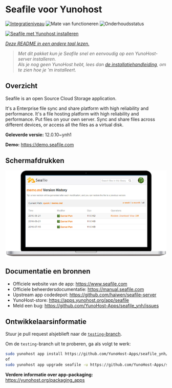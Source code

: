 <!--
NB: Deze README is automatisch gegenereerd door <https://github.com/YunoHost/apps/tree/master/tools/readme_generator>
Hij mag NIET handmatig aangepast worden.
-->

# Seafile voor Yunohost

[![Integratieniveau](https://apps.yunohost.org/badge/integration/seafile)](https://ci-apps.yunohost.org/ci/apps/seafile/)
![Mate van functioneren](https://apps.yunohost.org/badge/state/seafile)
![Onderhoudsstatus](https://apps.yunohost.org/badge/maintained/seafile)

[![Seafile met Yunohost installeren](https://install-app.yunohost.org/install-with-yunohost.svg)](https://install-app.yunohost.org/?app=seafile)

*[Deze README in een andere taal lezen.](./ALL_README.md)*

> *Met dit pakket kun je Seafile snel en eenvoudig op een YunoHost-server installeren.*  
> *Als je nog geen YunoHost hebt, lees dan [de installatiehandleiding](https://yunohost.org/install), om te zien hoe je 'm installeert.*

## Overzicht

Seafile is an open Source Cloud Storage application.

It's a Enterprise file sync and share platform with high reliability and performance. It's a file hosting platform with high reliability and performance. Put files on your own server. Sync and share files across different devices, or access all the files as a virtual disk.


**Geleverde versie:** 12.0.10~ynh1

**Demo:** <https://demo.seafile.com>

## Schermafdrukken

![Schermafdrukken van Seafile](./doc/screenshots/screenshot.png)

## Documentatie en bronnen

- Officiele website van de app: <https://www.seafile.com>
- Officiele beheerdersdocumentatie: <https://manual.seafile.com>
- Upstream app codedepot: <https://github.com/haiwen/seafile-server>
- YunoHost-store: <https://apps.yunohost.org/app/seafile>
- Meld een bug: <https://github.com/YunoHost-Apps/seafile_ynh/issues>

## Ontwikkelaarsinformatie

Stuur je pull request alsjeblieft naar de [`testing`-branch](https://github.com/YunoHost-Apps/seafile_ynh/tree/testing).

Om de `testing`-branch uit te proberen, ga als volgt te werk:

```bash
sudo yunohost app install https://github.com/YunoHost-Apps/seafile_ynh/tree/testing --debug
of
sudo yunohost app upgrade seafile -u https://github.com/YunoHost-Apps/seafile_ynh/tree/testing --debug
```

**Verdere informatie over app-packaging:** <https://yunohost.org/packaging_apps>

